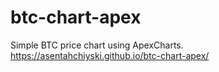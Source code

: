 # btc-chart-apex
Simple BTC price chart using ApexCharts.
https://asentahchiyski.github.io/btc-chart-apex/
